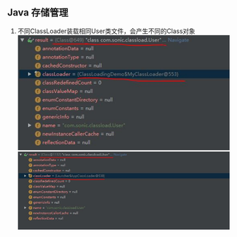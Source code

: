 ## Java 存储管理

1. 不同ClassLoader装载相同User类文件，会产生不同的Class对象
![MyClassLoader](../pic/UserClassMyClassLoader.JPG)
![AppClassLoader](../pic/UserClassAppClassLoader.JPG)